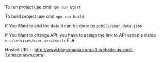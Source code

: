 To run project use cmd `npm run start`

To build project use cmd `npm run build`

If You Want to add the data it can be done by `pubilc/user_data.json`

If You Want to change API, you have to assign the link to API variable inside `src/services/user.service.ts` File

Hosted URL :- http://www.blogzmania.com.s3-website-us-east-1.amazonaws.com/
